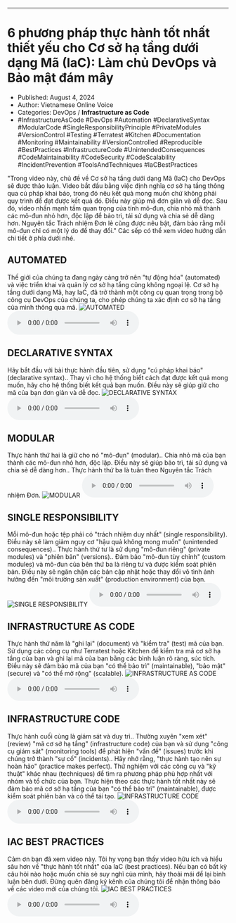 
---

# 6 phương pháp thực hành tốt nhất thiết yếu cho Cơ sở hạ tầng dưới dạng Mã (IaC): Làm chủ DevOps và Bảo mật đám mây

- Published: August 4, 2024
- Author: Vietnamese Online Voice
- Categories: DevOps / **Infrastructure as Code**
- #InfrastructureAsCode #DevOps #Automation #DeclarativeSyntax #ModularCode #SingleResponsibilityPrinciple #PrivateModules #VersionControl #Testing #Terratest #Kitchen #Documentation #Monitoring #Maintainability #VersionControlled #Reproducible #BestPractices #InfrastructureCode #UnintendedConsequences #CodeMaintainability #CodeSecurity #CodeScalability #IncidentPrevention #ToolsAndTechniques #IaCBestPractices

"Trong video này, chủ đề về Cơ sở hạ tầng dưới dạng Mã (IaC) cho DevOps sẽ được thảo luận. Video bắt đầu bằng việc định nghĩa cơ sở hạ tầng thông qua cú pháp khai báo, trong đó nêu kết quả mong muốn chứ không phải quy trình để đạt được kết quả đó. Điều này giúp mã đơn giản và dễ đọc. Sau đó, video nhấn mạnh tầm quan trọng của tính mô-đun, chia nhỏ mã thành các mô-đun nhỏ hơn, độc lập để bảo trì, tái sử dụng và chia sẻ dễ dàng hơn. Nguyên tắc Trách nhiệm Đơn lẻ cũng được nêu bật, đảm bảo rằng mỗi mô-đun chỉ có một lý do để thay đổi." Các sếp có thể xem video hướng dẫn chi tiết ở phía dưới nhé.


## AUTOMATED

Thế giới của chúng ta đang ngày càng trở nên "tự động hóa" (automated) và việc triển khai và quản lý cơ sở hạ tầng cũng không ngoại lệ. Cơ sở hạ tầng dưới dạng Mã, hay IaC, đã trở thành một công cụ quan trọng trong bộ công cụ DevOps của chúng ta, cho phép chúng ta xác định cơ sở hạ tầng của mình thông qua mã.
![AUTOMATED](https://http-archiver-apis-production-80.schnworks.com/storage/images/transitions/2024-08-04/transition-10332935784-Montserrat-Black-512DA8.jpg)
<audio controls>
    <source src="https://http-archiver-apis-production-80.schnworks.com/storage/storage/audio/file-24972207298.mp3" type="audio/mpeg">
</audio>



## DECLARATIVE SYNTAX

Hãy bắt đầu với bài thực hành đầu tiên, sử dụng "cú pháp khai báo" (declarative syntax).. Thay vì cho hệ thống biết cách đạt được kết quả mong muốn, hãy cho hệ thống biết kết quả bạn muốn. Điều này sẽ giúp giữ cho mã của bạn đơn giản và dễ đọc.
![DECLARATIVE SYNTAX](https://http-archiver-apis-production-80.schnworks.com/storage/images/transitions/2024-08-04/transition--6072754492-Montserrat-Bold-004895.jpg)
<audio controls>
    <source src="https://http-archiver-apis-production-80.schnworks.com/storage/storage/audio/file-8932138229.mp3" type="audio/mpeg">
</audio>



## MODULAR

Thực hành thứ hai là giữ cho nó "mô-đun" (modular).. Chia nhỏ mã của bạn thành các mô-đun nhỏ hơn, độc lập. Điều này sẽ giúp bảo trì, tái sử dụng và chia sẻ dễ dàng hơn.. Thực hành thứ ba là tuân theo Nguyên tắc Trách nhiệm Đơn.
![MODULAR](https://http-archiver-apis-production-80.schnworks.com/storage/images/transitions/2024-08-04/transition-1410695916-Montserrat-Thin-7B1FA2.jpg)
<audio controls>
    <source src="https://http-archiver-apis-production-80.schnworks.com/storage/storage/audio/file-14274170773.mp3" type="audio/mpeg">
</audio>



## SINGLE RESPONSIBILITY

Mỗi mô-đun hoặc tệp phải có "trách nhiệm duy nhất" (single responsibility). Điều này sẽ làm giảm nguy cơ "hậu quả không mong muốn" (unintended consequences).. Thực hành thứ tư là sử dụng "mô-đun riêng" (private modules) và "phiên bản" (versions).. Đảm bảo "mô-đun tùy chỉnh" (custom modules) và mô-đun của bên thứ ba là riêng tư và được kiểm soát phiên bản. Điều này sẽ ngăn chặn các bản cập nhật hoặc thay đổi vô tình ảnh hưởng đến "môi trường sản xuất" (production environment) của bạn.
![SINGLE RESPONSIBILITY](https://http-archiver-apis-production-80.schnworks.com/storage/images/transitions/2024-08-04/transition-10528819174-Montserrat-ExtraBold-880E4F.jpg)
<audio controls>
    <source src="https://http-archiver-apis-production-80.schnworks.com/storage/storage/audio/file-11712095577.mp3" type="audio/mpeg">
</audio>



## INFRASTRUCTURE AS CODE

Thực hành thứ năm là "ghi lại" (document) và "kiểm tra" (test) mã của bạn. Sử dụng các công cụ như Terratest hoặc Kitchen để kiểm tra mã cơ sở hạ tầng của bạn và ghi lại mã của bạn bằng các bình luận rõ ràng, súc tích. Điều này sẽ đảm bảo mã của bạn "có thể bảo trì" (maintainable), "bảo mật" (secure) và "có thể mở rộng" (scalable).
![INFRASTRUCTURE AS CODE](https://http-archiver-apis-production-80.schnworks.com/storage/images/transitions/2024-08-04/transition--24351048133-Montserrat-Medium-673AB7.jpg)
<audio controls>
    <source src="https://http-archiver-apis-production-80.schnworks.com/storage/storage/audio/file-6600012439.mp3" type="audio/mpeg">
</audio>



## INFRASTRUCTURE CODE

Thực hành cuối cùng là giám sát và duy trì.. Thường xuyên "xem xét" (review) "mã cơ sở hạ tầng" (infrastructure code) của bạn và sử dụng "công cụ giám sát" (monitoring tools) để phát hiện "vấn đề" (issues) trước khi chúng trở thành "sự cố" (incidents).. Hãy nhớ rằng, "thực hành tạo nên sự hoàn hảo" (practice makes perfect). Thử nghiệm với các công cụ và "kỹ thuật" khác nhau (techniques) để tìm ra phương pháp phù hợp nhất với nhóm và tổ chức của bạn. Thực hiện theo các thực hành tốt nhất này sẽ đảm bảo mã cơ sở hạ tầng của bạn "có thể bảo trì" (maintainable), được kiểm soát phiên bản và có thể tái tạo.
![INFRASTRUCTURE CODE](https://http-archiver-apis-production-80.schnworks.com/storage/images/transitions/2024-08-04/transition-17064712431-Montserrat-Bold-1A237E.jpg)
<audio controls>
    <source src="https://http-archiver-apis-production-80.schnworks.com/storage/storage/audio/file-33710187924.mp3" type="audio/mpeg">
</audio>



## IAC BEST PRACTICES

Cảm ơn bạn đã xem video này. Tôi hy vọng bạn thấy video hữu ích và hiểu sâu hơn về "thực hành tốt nhất" của IaC (best practices). Nếu bạn có bất kỳ câu hỏi nào hoặc muốn chia sẻ suy nghĩ của mình, hãy thoải mái để lại bình luận bên dưới. Đừng quên đăng ký kênh của chúng tôi để nhận thông báo về các video mới của chúng tôi.
![IAC BEST PRACTICES](https://http-archiver-apis-production-80.schnworks.com/storage/images/transitions/2024-08-04/transition-12407272126-Montserrat-Regular-7B1FA2.jpg)
<audio controls>
    <source src="https://http-archiver-apis-production-80.schnworks.com/storage/storage/audio/file-21977733816.mp3" type="audio/mpeg">
</audio>


